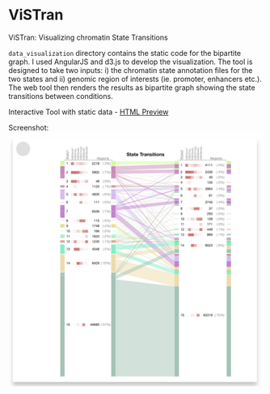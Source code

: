 # ViSTran
ViSTran: Visualizing chromatin State Transitions


`data_visualization` directory contains the static code for the bipartite graph. I used AngularJS and d3.js to develop the visualization. The tool is designed to take two inputs: i) the chromatin state annotation files for the two states and ii) genomic region of interests (ie. promoter, enhancers etc.). The web tool then renders the results as bipartite graph showing the state transitions between conditions.

Interactive Tool with static data -  [HTML Preview](https://htmlpreview.github.io/?https://github.com/virenar/sample-script/blob/master/data_visualization/bipartite/index.html)


Screenshot:
![alt text][logo]

[logo]: https://github.com/virenar/ViSTran/blob/master/demo/screenshot.png?raw=true
